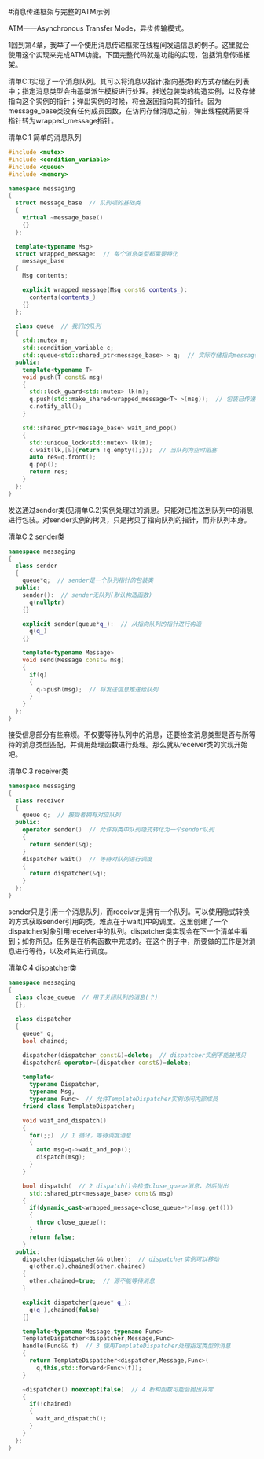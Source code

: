 #消息传递框架与完整的ATM示例

ATM——Asynchronous Transfer Mode，异步传输模式。

1回到第4章，我举了一个使用消息传递框架在线程间发送信息的例子。这里就会使用这个实现来完成ATM功能。下面完整代码就是功能的实现，包括消息传递框架。

清单C.1实现了一个消息队列。其可以将消息以指针(指向基类)的方式存储在列表中；指定消息类型会由基类派生模板进行处理。推送包装类的构造实例，以及存储指向这个实例的指针；弹出实例的时候，将会返回指向其的指针。因为message_base类没有任何成员函数，在访问存储消息之前，弹出线程就需要将指针转为wrapped_message<T>指针。

清单C.1 简单的消息队列
```c++
#include <mutex>
#include <condition_variable>
#include <queue>
#include <memory>

namespace messaging
{
  struct message_base  // 队列项的基础类
  {
    virtual ~message_base()
    {}
  };

  template<typename Msg>
  struct wrapped_message:  // 每个消息类型都需要特化
    message_base
  {
    Msg contents;

    explicit wrapped_message(Msg const& contents_):
      contents(contents_)
    {}
  };

  class queue  // 我们的队列
  {
    std::mutex m;
    std::condition_variable c;
    std::queue<std::shared_ptr<message_base> > q;  // 实际存储指向message_base类指针的队列
  public:
    template<typename T>
    void push(T const& msg)
    {
      std::lock_guard<std::mutex> lk(m);
      q.push(std::make_shared<wrapped_message<T> >(msg));  // 包装已传递的信息，存储指针
      c.notify_all();
    }

    std::shared_ptr<message_base> wait_and_pop()
    {
      std::unique_lock<std::mutex> lk(m);
      c.wait(lk,[&]{return !q.empty();});  // 当队列为空时阻塞
      auto res=q.front();
      q.pop();
      return res;
    }
  };
}
```

发送通过sender类(见清单C.2)实例处理过的消息。只能对已推送到队列中的消息进行包装。对sender实例的拷贝，只是拷贝了指向队列的指针，而非队列本身。

清单C.2 sender类
```c++
namespace messaging
{
  class sender
  {
    queue*q;  // sender是一个队列指针的包装类
  public:
    sender():  // sender无队列(默认构造函数)
      q(nullptr)
    {}

    explicit sender(queue*q_):  // 从指向队列的指针进行构造
      q(q_)
    {}

    template<typename Message>
    void send(Message const& msg)
    {
      if(q)
      {
        q->push(msg);  // 将发送信息推送给队列
      }
    }
  };
}
```

接受信息部分有些麻烦。不仅要等待队列中的消息，还要检查消息类型是否与所等待的消息类型匹配，并调用处理函数进行处理。那么就从receiver类的实现开始吧。

清单C.3 receiver类
```c++
namespace messaging
{
  class receiver
  {
    queue q;  // 接受者拥有对应队列
  public:
    operator sender()  // 允许将类中队列隐式转化为一个sender队列
    {
      return sender(&q);
    }
    dispatcher wait()  // 等待对队列进行调度
    {
      return dispatcher(&q);
    }
  };
}
```

sender只是引用一个消息队列，而receiver是拥有一个队列。可以使用隐式转换的方式获取sender引用的类。难点在于wait()中的调度。这里创建了一个dispatcher对象引用receiver中的队列。dispatcher类实现会在下一个清单中看到；如你所见，任务是在析构函数中完成的。在这个例子中，所要做的工作是对消息进行等待，以及对其进行调度。

清单C.4 dispatcher类
```c++
namespace messaging
{
  class close_queue  // 用于关闭队列的消息(？)
  {};
  
  class dispatcher
  {
    queue* q;
    bool chained;

    dispatcher(dispatcher const&)=delete;  // dispatcher实例不能被拷贝
    dispatcher& operator=(dispatcher const&)=delete;
 
    template<
      typename Dispatcher,
      typename Msg,
      typename Func>  // 允许TemplateDispatcher实例访问内部成员
    friend class TemplateDispatcher;

    void wait_and_dispatch()
    {
      for(;;)  // 1 循环，等待调度消息
      {
        auto msg=q->wait_and_pop();
        dispatch(msg);
      }
    }

    bool dispatch(  // 2 dispatch()会检查close_queue消息，然后抛出
      std::shared_ptr<message_base> const& msg)
    {
      if(dynamic_cast<wrapped_message<close_queue>*>(msg.get()))
      {
        throw close_queue();
      }
      return false;
    }
  public:
    dispatcher(dispatcher&& other):  // dispatcher实例可以移动
      q(other.q),chained(other.chained)
    {
      other.chained=true;  // 源不能等待消息
    }

    explicit dispatcher(queue* q_):
      q(q_),chained(false)
    {}

    template<typename Message,typename Func>
    TemplateDispatcher<dispatcher,Message,Func>
    handle(Func&& f)  // 3 使用TemplateDispatcher处理指定类型的消息
    {
      return TemplateDispatcher<dispatcher,Message,Func>(
        q,this,std::forward<Func>(f));
    }

    ~dispatcher() noexcept(false)  // 4 析构函数可能会抛出异常
    {  
      if(!chained)
      {
        wait_and_dispatch();
      }
    }
  };
}
```